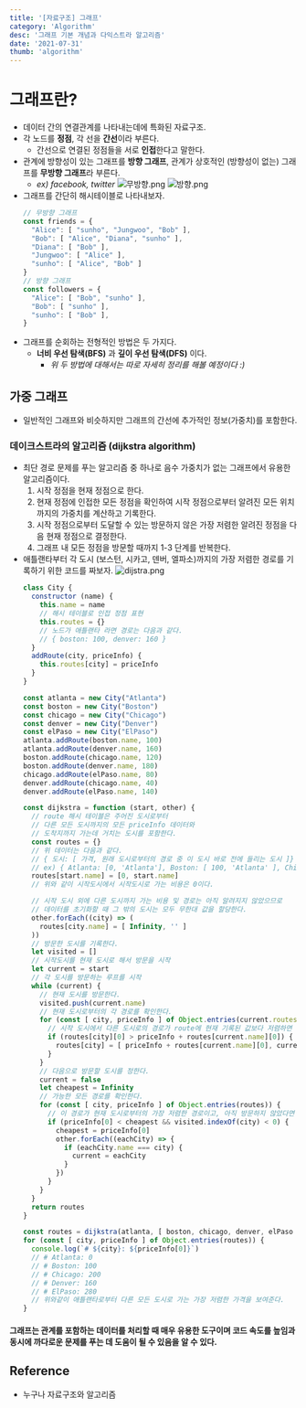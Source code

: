 ```yaml
---
title: '[자료구조] 그래프'
category: 'Algorithm'
desc: '그래프 기본 개념과 다익스트라 알고리즘'
date: '2021-07-31'
thumb: 'algorithm'
---
```


# 그래프란? 
- 데이터 간의 연결관계를 나타내는데에 특화된 자료구조.
- 각 노드를 **정점**, 각 선을 **간선**이라 부른다.
  - 간선으로 연결된 정점들을 서로 **인접**한다고 말한다.
- 관계에 방향성이 있는 그래프를 **방향 그래프**, 관계가 상호적인 (방향성이 없는) 그래프를 **무방향 그래프**라 부른다.
  - *ex) facebook, twitter*
  ![무방향.png](https://raw.githubusercontent.com/woolarinet/blog_content/main/images/algorithm/graph/2.png)
  ![방향.png](https://raw.githubusercontent.com/woolarinet/blog_content/main/images/algorithm/graph/3.png)
- 그래프를 간단히 해시테이블로 나타내보자.
  ``` javascript
  // 무방향 그래프
  const friends = {
    "Alice": [ "sunho", "Jungwoo", "Bob" ],
    "Bob": [ "Alice", "Diana", "sunho" ],
    "Diana": [ "Bob" ],
    "Jungwoo": [ "Alice" ],
    "sunho": [ "Alice", "Bob" ]
  }
  // 방향 그래프
  const followers = {
    "Alice": [ "Bob", "sunho" ],
    "Bob": [ "sunho" ],
    "sunho": [ "Bob" ],
  }
  ```
- 그래프를 순회하는 전형적인 방법은 두 가지다.
  - **너비 우선 탐색(BFS)** 과 **깊이 우선 탐색(DFS)** 이다.
    - *위 두 방법에 대해서는 따로 자세히 정리를 해볼 예정이다 :)*

## 가중 그래프
- 일반적인 그래프와 비슷하지만 그래프의 간선에 추가적인 정보(가중치)를 포함한다.
### 데이크스트라의 알고리즘 (dijkstra algorithm)
- 최단 경로 문제를 푸는 알고리즘 중 하나로 음수 가중치가 없는 그래프에서 유용한 알고리즘이다.
  1. 시작 정점을 현재 정점으로 한다.
  2. 현재 정점에 인접한 모든 정점을 확인하여 시작 정점으로부터 알려진 모든 위치까지의 가중치를 계산하고 기록한다.
  3. 시작 정점으로부터 도달할 수 있는 방문하지 않은 가장 저렴한 알려진 정점을 다음 현재 정점으로 결정한다.
  4. 그래프 내 모든 정점을 방문할 때까지 1-3 단계를 반복한다.
- 애틀랜타부터 각 도시 (보스턴, 시카고, 덴버, 엘파소)까지의 가장 저렴한 경로를 기록하기 위한 코드를 짜보자.
  ![dijstra.png](https://raw.githubusercontent.com/woolarinet/blog_content/main/images/algorithm/graph/1.png)
  ``` javascript
  class City {
    constructor (name) {
      this.name = name
      // 해시 테이블로 인접 정점 표현
      this.routes = {}
      // 노드가 애틀랜타 라면 경로는 다음과 같다.
      // { boston: 100, denver: 160 }
    }
    addRoute(city, priceInfo) {
      this.routes[city] = priceInfo
    }
  }

  const atlanta = new City("Atlanta")
  const boston = new City("Boston")
  const chicago = new City("Chicago")
  const denver = new City("Denver")
  const elPaso = new City("ElPaso")
  atlanta.addRoute(boston.name, 100)
  atlanta.addRoute(denver.name, 160)
  boston.addRoute(chicago.name, 120)
  boston.addRoute(denver.name, 180)
  chicago.addRoute(elPaso.name, 80)
  denver.addRoute(chicago.name, 40)
  denver.addRoute(elPaso.name, 140)

  const dijkstra = function (start, other) {
    // route 해시 테이블은 주어진 도시로부터
    // 다른 모든 도시까지의 모든 priceInfo 데이터와
    // 도착지까지 가는데 거치는 도시를 포함한다.
    const routes = {}
    // 위 데이터는 다음과 같다.
    // { 도시: [ 가격, 원래 도시로부터의 경로 중 이 도시 바로 전에 들리는 도시 ]}
    // ex) { Atlanta: [0, 'Atlanta'], Boston: [ 100, 'Atlanta' ], Chicago: [ 200, 'Denver' ] }
    routes[start.name] = [0, start.name]
    // 위와 같이 시작도시에서 시작도시로 가는 비용은 0이다.

    // 시작 도시 외에 다른 도시까지 가는 비용 및 경로는 아직 알려지지 않았으므로
    // 데이터를 초기화할 때 그 밖의 도시는 모두 무한대 값을 할당한다.
    other.forEach((city) => (
      routes[city.name] = [ Infinity, '' ]
    ))
    // 방문한 도시를 기록한다.
    let visited = []
    // 시작도시를 현재 도시로 해서 방문을 시작
    let current = start
    // 각 도시를 방문하는 루프를 시작
    while (current) {
      // 현재 도시를 방문한다.
      visited.push(current.name)
      // 현재 도시로부터의 각 경로를 확인한다.
      for (const [ city, priceInfo ] of Object.entries(current.routes)) {
        // 시작 도시에서 다른 도시로의 경로가 route에 현재 기록된 값보다 저렴하면 업데이트 한다.
        if (routes[city][0] > priceInfo + routes[current.name][0]) {
          routes[city] = [ priceInfo + routes[current.name][0], current.name ]
        }
      }
      // 다음으로 방문할 도시를 정한다.
      current = false
      let cheapest = Infinity
      // 가능한 모든 경로를 확인한다.
      for (const [ city, priceInfo ] of Object.entries(routes)) {
        // 이 경로가 현재 도시로부터의 가장 저렴한 경로이고, 아직 방문하지 않았다면 다음으로 방문할 도시가 된다.
        if (priceInfo[0] < cheapest && visited.indexOf(city) < 0) {
          cheapest = priceInfo[0]
          other.forEach((eachCity) => {
            if (eachCity.name === city) {
              current = eachCity
            }
          })
        }
      }
    }
    return routes
  }

  const routes = dijkstra(atlanta, [ boston, chicago, denver, elPaso ])
  for (const [ city, priceInfo ] of Object.entries(routes)) {
    console.log(`# ${city}: ${priceInfo[0]}`)
    // # Atlanta: 0
    // # Boston: 100
    // # Chicago: 200
    // # Denver: 160
    // # ElPaso: 280
    // 위와같이 애틀랜타로부터 다른 모든 도시로 가는 가장 저렴한 가격을 보여준다.
  }
  ```
#### 그래프는 관계를 포함하는 데이터를 처리할 때 매우 유용한 도구이며 코드 속도를 높임과 동시에 까다로운 문제를 푸는 데 도움이 될 수 있음을 알 수 있다.

## Reference
- 누구나 자료구조와 알고리즘

